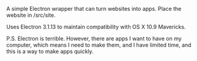 A simple Electron wrapper that can turn websites into apps. Place the website in /src/site.

Uses Electron 3.1.13 to maintain compatibility with OS X 10.9 Mavericks.

P.S. Electron is terrible. However, there are apps I want to have on my computer, which means I need to make them, and I have limited time, and this is a way to make apps quickly.
